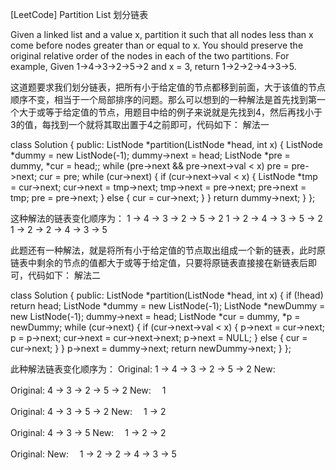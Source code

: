 [LeetCode] Partition List 划分链表 

 
Given a linked list and a value x, partition it such that all nodes less than x come before nodes greater than or equal to x.
You should preserve the original relative order of the nodes in each of the two partitions.
For example,
Given 1->4->3->2->5->2 and x = 3,
return 1->2->2->4->3->5.
 
这道题要求我们划分链表，把所有小于给定值的节点都移到前面，大于该值的节点顺序不变，相当于一个局部排序的问题。那么可以想到的一种解法是首先找到第一个大于或等于给定值的节点，用题目中给的例子来说就是先找到4，然后再找小于3的值，每找到一个就将其取出置于4之前即可，代码如下：
解法一

class Solution {
public:
    ListNode *partition(ListNode *head, int x) {
        ListNode *dummy = new ListNode(-1);
        dummy->next = head;
        ListNode *pre = dummy, *cur = head;;
        while (pre->next && pre->next->val < x) pre = pre->next;
        cur = pre;
        while (cur->next) {
            if (cur->next->val < x) {
                ListNode *tmp = cur->next;
                cur->next = tmp->next;
                tmp->next = pre->next;
                pre->next = tmp;
                pre = pre->next;
            } else {
                cur = cur->next;
            }
        }
        return dummy->next;
    }
};

 
 
这种解法的链表变化顺序为：
1 -> 4 -> 3 -> 2 -> 5 -> 2 
1 -> 2 -> 4 -> 3 -> 5 -> 2 
1 -> 2 -> 2 -> 4 -> 3 -> 5
 
此题还有一种解法，就是将所有小于给定值的节点取出组成一个新的链表，此时原链表中剩余的节点的值都大于或等于给定值，只要将原链表直接接在新链表后即可，代码如下：
解法二
 

class Solution {
public:
    ListNode *partition(ListNode *head, int x) {
        if (!head) return head;
        ListNode *dummy = new ListNode(-1);
        ListNode *newDummy = new ListNode(-1);
        dummy->next = head;
        ListNode *cur = dummy, *p = newDummy;
        while (cur->next) {
            if (cur->next->val < x) {
                p->next = cur->next;
                p = p->next;
                cur->next = cur->next->next;
                p->next = NULL;
            } else {
                cur = cur->next;
            }
        }
        p->next = dummy->next;
        return newDummy->next;
    }
};

 
此种解法链表变化顺序为：
Original: 1 -> 4 -> 3 -> 2 -> 5 -> 2 
New:
 
Original: 4 -> 3 -> 2 -> 5 -> 2 
New:　  1
 
Original: 4 -> 3 -> 5 -> 2 
New:　  1 -> 2
 
Original: 4 -> 3 -> 5 
New:　  1 -> 2 -> 2
 
Original: 
New:　  1 -> 2 -> 2 -> 4 -> 3 -> 5 